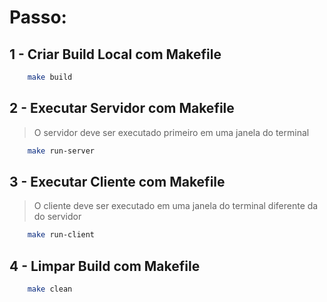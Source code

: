 # Passo:

## 1 - Criar Build Local com Makefile
```bash
    make build
```

## 2 - Executar Servidor com Makefile
> O servidor deve ser executado primeiro em uma janela do terminal
```bash
    make run-server
```

## 3 - Executar Cliente com Makefile
> O cliente deve ser executado em uma janela do terminal diferente da do servidor
```bash
    make run-client
```

## 4 - Limpar Build com Makefile
```bash
    make clean
```